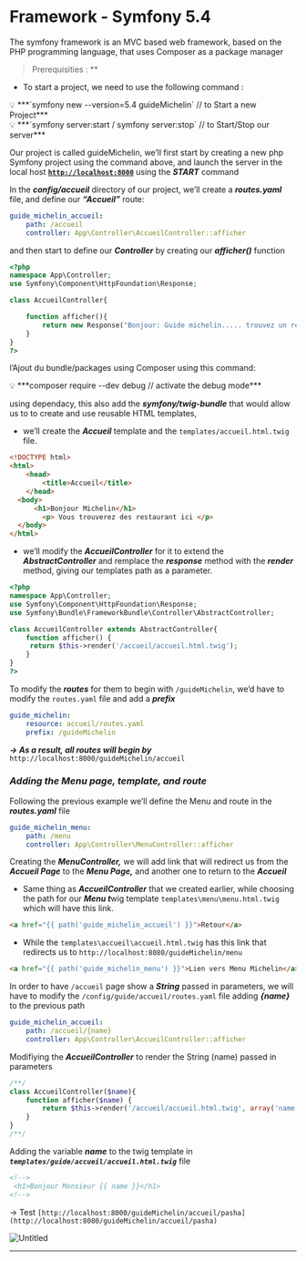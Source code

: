 # Framework - Symfony 5.4

The symfony framework is an MVC based web framework, based on the PHP programming language, that uses Composer as a package manager

> Prerequisities : **
> 

- To start a project, we need to use the following command :

<aside>
💡  ***`symfony new --version=5.4 guideMichelin`  // to Start a new Project***

</aside>

<aside>
💡 ***`symfony server:start / symfony server:stop`  // to Start/Stop our server***

</aside>

Our project is called guideMichelin, we’ll first start by creating a new php Symfony project using the command above, and launch the server in the local host [**`http://localhost:8000`**](http://localhost:8000) using the ***START*** command

In the ***config/accueil*** directory of our project, we’ll create a ***routes.yaml*** file, and define our ***“Accueil”*** route:

```yaml
guide_michelin_accueil:  
	path: /accueil 
	controller: App\Controller\AccueilController::afficher
```

and then start to define our ***Controller*** by creating our ***afficher()*** function

```php
<?php
namespace App\Controller;
use Symfony\Component\HttpFoundation\Response;

class AccueilController{

    function afficher(){
        return new Response("Bonjour: Guide michelin..... trouvez un restaurant");
    }
}
?>
```

l’Ajout du bundle/packages using Composer using this command:

<aside>
💡 ***composer require --dev debug // activate the debug mode***

</aside>

using dependacy, this also add the ***symfony/twig-bundle*** that would allow us to to create and use reusable HTML templates, 

- we’ll create the ***Accueil*** template and the `templates/accueil.html.twig` file.

```html
<!DOCTYPE html>
<html>    
	<head>        
		<title>Accueil</title> 
	</head>
  <body>
	  <h1>Bonjour Michelin</h1> 
	    <p> Vous trouverez des restaurant ici </p>
  </body>
</html>
```

- we’ll modify the ***AccueilController*** for it to extend the ***AbstractController*** and remplace the ***response*** method with the ***render*** method, giving our templates path as a parameter.

```php
<?php
namespace App\Controller;
use Symfony\Component\HttpFoundation\Response;
use Symfony\Bundle\FrameworkBundle\Controller\AbstractController;

class AccueilController extends AbstractController{    
	function afficher() {       
	 return $this->render('/accueil/accueil.html.twig');    
	}
}
?>
```

To modify the ***routes*** for them to begin with `/guideMichelin`, we’d have to modify the `routes.yaml` file and add a ***prefix***

```yaml
guide_michelin:  
	resource: accueil/routes.yaml  
	prefix: /guideMichelin
```

***→ As a result, all routes will begin by*** `http://localhost:8000/guideMichelin/accueil`

### ***Adding the Menu page, template, and route***

Following the previous example we’ll define the Menu and route in the ***routes.yaml*** file

```yaml
guide_michelin_menu:  
	path: /menu 
	controller: App\Controller\MenuController::afficher
```

Creating the ***MenuController,*** we will add link that will redirect us from the ***Accueil Page*** to the ***Menu Page,*** and another one to return to the ***Accueil***

- Same thing as ***AccueilController*** that we created earlier, while choosing the path for our ***Menu t***wig template `templates\menu\menu.html.twig` which will have this link.

```html
<a href="{{ path('guide_michelin_accueil') }}">Retour</a>
```

- While the `templates\accueil\accueil.html.twig` has this link that redirects us to `http://localhost:8080/guideMichelin/menu`

```html
<a href="{{ path('guide_michelin_menu') }}">Lien vers Menu Michelin</a>
```

In order to have `/accueil` page show a ***String*** passed in parameters, we will have to modify the `/config/guide/accueil/routes.yaml` file adding ***{name}*** to the previous path

```yaml
guide_michelin_accueil:  
	path: /accueil/{name}
	controller: App\Controller\AccueilController::afficher
```

Modifiying the ***AccueilController*** to render the String (name) passed in parameters

```php
/**/
class AccueilController($name){
	function afficher($name) {
        return $this->render('/accueil/accueil.html.twig', array('name' => $name));
    }
}
/**/
```

Adding the variable ***name*** to the twig template in ***`templates/guide/accueil/accueil.html.twig`*** file

```html
<!-->
 <h1>Bonjour Monsieur {{ name }}</h1>
<!-->
```

→ Test `[http://localhost:8000/guideMichelin/accueil/pasha](http://localhost:8080/guideMichelin/accueil/pasha)` 

![Untitled](Framework%20-%20Symfony%205%204%20355ab3ce2d864a64833c54d8f3b2d31d/Untitled.png)

---